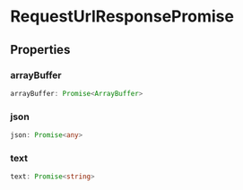 # RequestUrlResponsePromise

## Properties

### arrayBuffer

```ts
arrayBuffer: Promise<ArrayBuffer>
```

### json

```ts
json: Promise<any>
```

### text

```ts
text: Promise<string>
```
